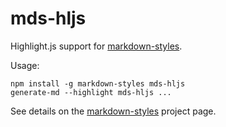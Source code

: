 # mds-hljs

Highlight.js support for [markdown-styles](https://github.com/mixu/markdown-styles).

Usage:

    npm install -g markdown-styles mds-hljs
    generate-md --highlight mds-hljs ...

See details on the [markdown-styles](https://github.com/mixu/markdown-styles) project page.

